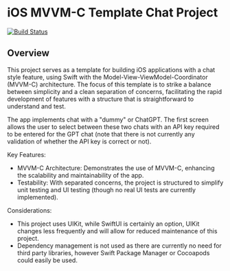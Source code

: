 # iOS MVVM-C Template Chat Project

[![Build Status](https://app.bitrise.io/app/6be7685a-5eb9-40cb-93de-22b8b0d63fc5/status.svg?token=NLKz7ZG_hxrg10VYqvGc_Q)](https://app.bitrise.io/app/6be7685a-5eb9-40cb-93de-22b8b0d63fc5)

## Overview
This project serves as a template for building iOS applications with a chat style feature, using Swift with the Model-View-ViewModel-Coordinator (MVVM-C) architecture. The focus of this template is to strike a balance between simplicity and a clean separation of concerns, facilitating the rapid development of features with a structure that is straightforward to understand and test.

The app implements chat with a "dummy" or ChatGPT. The first screen allows the user to select between these two chats with an API key required to be entered for the GPT chat (note that there is not currently any validation of whether the API key is correct or not). 

Key Features:
* MVVM-C Architecture: Demonstrates the use of MVVM-C, enhancing the scalability and maintainability of the app.
* Testability: With separated concerns, the project is structured to simplify unit testing and UI testing (though no real UI tests are currently implemented).

Considerations:
* This project uses UIKit, while SwiftUI is certainly an option, UIKit changes less frequently and will allow for reduced maintenance of this project.
* Dependency management is not used as there are currently no need for third party libraries, however Swift Package Manager or Cocoapods could easily be used.
